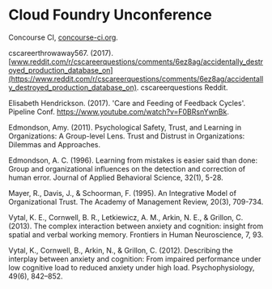 # Cloud Foundry Unconference

Concourse CI, [concourse-ci.org](https://concourse-ci.org/).

cscareerthrowaway567. (2017). [www.reddit.com/r/cscareerquestions/comments/6ez8ag/accidentally_destroyed_production_database_on](https://www.reddit.com/r/cscareerquestions/comments/6ez8ag/accidentally_destroyed_production_database_on). cscareerquestions Reddit.

Elisabeth Hendrickson. (2017). 'Care and Feeding of Feedback Cycles'. Pipeline Conf. https://www.youtube.com/watch?v=F0BRsnYwnBk.

Edmondson, Amy. (2011). Psychological Safety, Trust, and Learning in Organizations: A Group-level Lens. Trust and Distrust in Organizations: Dilemmas and Approaches.

Edmondson, A. C. (1996). Learning from mistakes is easier said than done: Group and organizational influences on the detection and correction of human error. Journal of Applied Behavioral Science, 32(1), 5-28.

Mayer, R., Davis, J., & Schoorman, F. (1995). An Integrative Model of Organizational Trust. The Academy of Management Review, 20(3), 709-734.

Vytal, K. E., Cornwell, B. R., Letkiewicz, A. M., Arkin, N. E., & Grillon, C. (2013). The complex interaction between anxiety and cognition: insight from spatial and verbal working memory. Frontiers in Human Neuroscience, 7, 93.

Vytal, K., Cornwell, B., Arkin, N., & Grillon, C. (2012). Describing the interplay between anxiety and cognition: From impaired performance under low cognitive load to reduced anxiety under high load. Psychophysiology, 49(6), 842–852.
